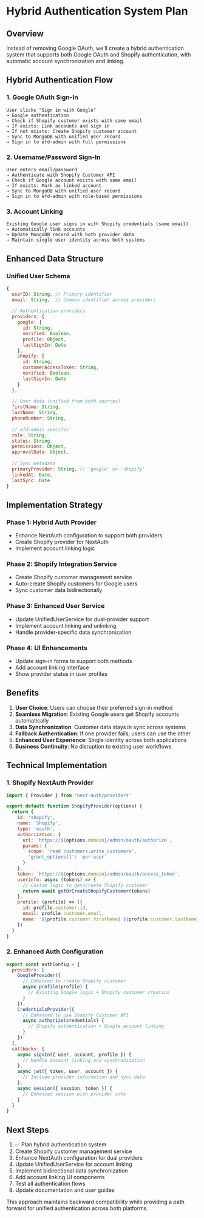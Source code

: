 # Hybrid Authentication System Plan

## Overview
Instead of removing Google OAuth, we'll create a hybrid authentication system that supports both Google OAuth and Shopify authentication, with automatic account synchronization and linking.

## Hybrid Authentication Flow

### 1. Google OAuth Sign-In
```
User clicks "Sign in with Google" 
→ Google authentication 
→ Check if Shopify customer exists with same email
→ If exists: Link accounts and sign in
→ If not exists: Create Shopify customer account
→ Sync to MongoDB with unified user record
→ Sign in to efd-admin with full permissions
```

### 2. Username/Password Sign-In
```
User enters email/password
→ Authenticate with Shopify Customer API
→ Check if Google account exists with same email
→ If exists: Mark as linked account
→ Sync to MongoDB with unified user record
→ Sign in to efd-admin with role-based permissions
```

### 3. Account Linking
```
Existing Google user signs in with Shopify credentials (same email)
→ Automatically link accounts
→ Update MongoDB record with both provider data
→ Maintain single user identity across both systems
```

## Enhanced Data Structure

### Unified User Schema
```javascript
{
  userID: String, // Primary identifier
  email: String,  // Common identifier across providers
  
  // Authentication providers
  providers: {
    google: {
      id: String,
      verified: Boolean,
      profile: Object,
      lastSignIn: Date
    },
    shopify: {
      id: String,
      customerAccessToken: String,
      verified: Boolean,
      lastSignIn: Date
    }
  },
  
  // User data (unified from both sources)
  firstName: String,
  lastName: String,
  phoneNumber: String,
  
  // efd-admin specific
  role: String,
  status: String,
  permissions: Object,
  approvalData: Object,
  
  // Sync metadata
  primaryProvider: String, // 'google' or 'shopify'
  linkedAt: Date,
  lastSync: Date
}
```

## Implementation Strategy

### Phase 1: Hybrid Auth Provider
- Enhance NextAuth configuration to support both providers
- Create Shopify provider for NextAuth
- Implement account linking logic

### Phase 2: Shopify Integration Service
- Create Shopify customer management service
- Auto-create Shopify customers for Google users
- Sync customer data bidirectionally

### Phase 3: Enhanced User Service
- Update UnifiedUserService for dual-provider support
- Implement account linking and unlinking
- Handle provider-specific data synchronization

### Phase 4: UI Enhancements
- Update sign-in forms to support both methods
- Add account linking interface
- Show provider status in user profiles

## Benefits

1. **User Choice**: Users can choose their preferred sign-in method
2. **Seamless Migration**: Existing Google users get Shopify accounts automatically
3. **Data Synchronization**: Customer data stays in sync across systems
4. **Fallback Authentication**: If one provider fails, users can use the other
5. **Enhanced User Experience**: Single identity across both applications
6. **Business Continuity**: No disruption to existing user workflows

## Technical Implementation

### 1. Shopify NextAuth Provider
```javascript
import { Provider } from 'next-auth/providers'

export default function ShopifyProvider(options) {
  return {
    id: 'shopify',
    name: 'Shopify',
    type: 'oauth',
    authorization: {
      url: `https://${options.domain}/admin/oauth/authorize`,
      params: {
        scope: 'read_customers,write_customers',
        'grant_options[]': 'per-user'
      }
    },
    token: `https://${options.domain}/admin/oauth/access_token`,
    userinfo: async (tokens) => {
      // Custom logic to get/create Shopify customer
      return await getOrCreateShopifyCustomer(tokens)
    },
    profile: (profile) => ({
      id: profile.customer.id,
      email: profile.customer.email,
      name: `${profile.customer.firstName} ${profile.customer.lastName}`
    })
  }
}
```

### 2. Enhanced Auth Configuration
```javascript
export const authConfig = {
  providers: [
    GoogleProvider({
      // Enhanced to create Shopify customer
      async profile(profile) {
        // Existing Google logic + Shopify customer creation
      }
    }),
    CredentialsProvider({
      // Enhanced to use Shopify Customer API
      async authorize(credentials) {
        // Shopify authentication + Google account linking
      }
    })
  ],
  callbacks: {
    async signIn({ user, account, profile }) {
      // Handle account linking and synchronization
    },
    async jwt({ token, user, account }) {
      // Include provider information and sync data
    },
    async session({ session, token }) {
      // Enhanced session with provider info
    }
  }
}
```

## Next Steps

1. ✅ Plan hybrid authentication system
2. Create Shopify customer management service
3. Enhance NextAuth configuration for dual providers
4. Update UnifiedUserService for account linking
5. Implement bidirectional data synchronization
6. Add account linking UI components
7. Test all authentication flows
8. Update documentation and user guides

This approach maintains backward compatibility while providing a path forward for unified authentication across both platforms.